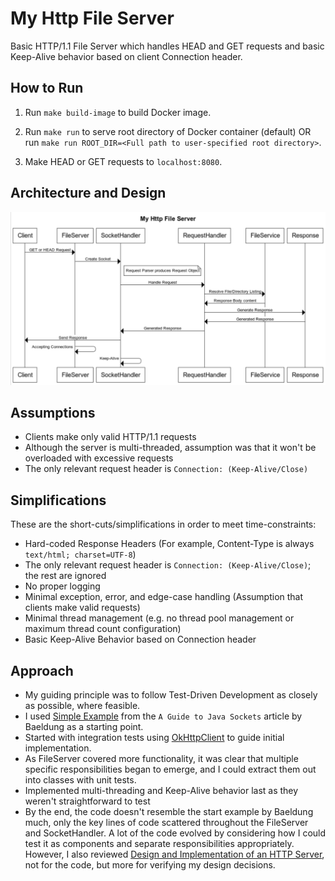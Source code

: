 # My Http File Server

Basic HTTP/1.1 File Server which handles HEAD and GET requests and basic Keep-Alive behavior based on client Connection header.
## How to Run

1. Run `make build-image` to build Docker image.

2. Run `make run` to serve root directory of Docker container (default) OR
 run `make run ROOT_DIR=<Full path to user-specified root directory>`.

3. Make HEAD or GET requests to `localhost:8080`.

## Architecture and Design

![alt text](HttpFileServer.png "Title")

## Assumptions
* Clients make only valid HTTP/1.1 requests
* Although the server is multi-threaded, assumption was that it won't be overloaded with excessive requests
* The only relevant request header is `Connection: (Keep-Alive/Close)`

## Simplifications
These are the short-cuts/simplifications in order to meet time-constraints:
* Hard-coded Response Headers (For example, Content-Type is always `text/html; charset=UTF-8`)
* The only relevant request header is `Connection: (Keep-Alive/Close)`; the rest are ignored
* No proper logging
* Minimal exception, error, and edge-case handling (Assumption that clients make valid requests)
* Minimal thread management (e.g. no thread pool management or maximum thread count configuration)
* Basic Keep-Alive Behavior based on Connection header

## Approach
* My guiding principle was to follow Test-Driven Development as closely as possible, where feasible.
* I used [Simple Example](https://www.baeldung.com/a-guide-to-java-sockets#Example) from the `A Guide to Java Sockets` article by Baeldung as a starting point.
* Started with integration tests using [OkHttpClient](https://square.github.io/okhttp/4.x/okhttp/okhttp3/-ok-http-client/) to guide initial implementation.
* As FileServer covered more functionality, it was clear that multiple specific responsibilities began to emerge, and I could extract them out into classes with unit tests.
* Implemented multi-threading and Keep-Alive behavior last as they weren't straightforward to test
* By the end, the code doesn't resemble the start example by Baeldung much, only the key lines of code scattered throughout the FileServer and SocketHandler. A lot of the code evolved by considering how I could test it as components and separate responsibilities appropriately. 
However, I also reviewed [Design and Implementation of an HTTP Server](https://users.cs.jmu.edu/bernstdh/web/common/lectures/slides_http-server-example_java.php), not for the code, but more for verifying my design decisions.